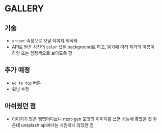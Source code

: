 # GALLERY

## 기술

- `srcset` 속성으로 모달 이미지 최적화
- API로 받은 사진의 `color` 값을 background로 하고, 밝기에 따라 작가의 이름이 하양 또는 검정색으로 보이도록 함

## 추가 예정

- `Go to top` 버튼
- 워닝 수정

## 아쉬웠던 점

- 이미지가 많은 웹앱이다보니 next-gen 포맷의 이미지를 쓰면 성능에 좋았을 것 같은데 unsplash api에서는 지원하지 않았던 점
